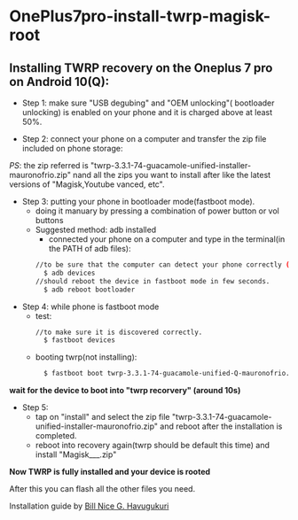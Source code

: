 # OnePlus7pro-install-twrp-magisk-root

## Installing TWRP recovery on the Oneplus 7 pro on Android 10(Q):

- Step 1:
  make sure "USB degubing" and "OEM unlocking"( bootloader unlocking) is enabled on your phone
  and it is charged above at least 50%.

- Step 2: connect your phone on a computer and transfer the zip file included on phone storage:

_PS_: the zip referred is "twrp-3.3.1-74-guacamole-unified-installer-mauronofrio.zip" nand all the zips you want to install after like the latest versions of "Magisk,Youtube vanced, etc".
- Step 3: putting your phone in bootloader mode(fastboot mode).
  - doing it manuary by pressing a combination of power button or vol buttons
  - Suggested method: adb installed
      - connected your phone on a computer and type in the terminal(in the PATH of adb files):
      ```bash
      //to be sure that the computer can detect your phone correctly (you should see its id_num displayed)
        $ adb devices
      //should reboot the device in fastboot mode in few seconds.
        $ adb reboot bootloader
      ```
- Step 4: while phone is fastboot mode
  - test: 
      ```bash
      //to make sure it is discovered correctly.
        $ fastboot devices
      ```
  - booting twrp(not installing):
      ```bash
        $ fastboot boot twrp-3.3.1-74-guacamole-unified-Q-mauronofrio.img
      ```

**wait for the device to boot into "twrp recorvery" (around 10s)**

- Step 5:
  - tap on "install" and select the zip file "twrp-3.3.1-74-guacamole-unified-installer-mauronofrio.zip" and reboot after the installation  is completed.
  - reboot into recovery again(twrp should be default this time) and install "Magisk___.zip"


**Now TWRP is fully installed and your device is rooted**

After this you can flash all the other files you need.

Installation guide by [Bill Nice G. Havugukuri](https://blog.billnice.it)
